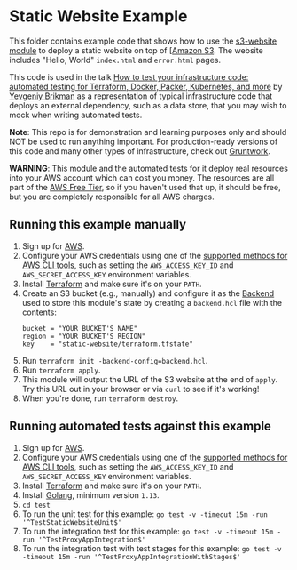 # Static Website Example

This folder contains example code that shows how to use the [s3-website module](/modules/s3-website) to deploy
a static website on top of [[Amazon S3](https://aws.amazon.com/s3/). The website includes "Hello, World" `index.html` 
and `error.html` pages.

This code is used in the talk 
[How to test your infrastructure code: automated testing for Terraform, Docker, Packer, Kubernetes, and more](https://qconsf.com/sf2019/presentation/infrastructure-0) 
by [Yevgeniy Brikman](https://www.ybrikman.com/) as a representation of typical infrastructure code that deploys an 
external dependency, such as a data store, that you may wish to mock when writing automated tests. 

**Note**: This repo is for demonstration and learning purposes only and should NOT be used to run anything important. 
For production-ready versions of this code and many other types of infrastructure, check out 
[Gruntwork](https://gruntwork.io/).

**WARNING**: This module and the automated tests for it deploy real resources into your AWS account which can cost you
money. The resources are all part of the [AWS Free Tier](https://aws.amazon.com/free/), so if you haven't used that up,
it should be free, but you are completely responsible for all AWS charges.

## Running this example manually

1. Sign up for [AWS](https://aws.amazon.com/).
1. Configure your AWS credentials using one of the [supported methods for AWS CLI
   tools](https://blog.gruntwork.io/a-comprehensive-guide-to-authenticating-to-aws-on-the-command-line-63656a686799), 
   such as setting the `AWS_ACCESS_KEY_ID` and `AWS_SECRET_ACCESS_KEY` environment variables. 
1. Install [Terraform](https://www.terraform.io/) and make sure it's on your `PATH`.
1. Create an S3 bucket (e.g., manually) and configure it as the 
   [Backend](https://www.terraform.io/docs/backends/index.html) used to store this module's state by creating a 
   `backend.hcl` file with the contents:
    ```hcl
    bucket = "YOUR BUCKET'S NAME"
    region = "YOUR BUCKET'S REGION"
    key    = "static-website/terraform.tfstate"
    ``` 
1. Run `terraform init -backend-config=backend.hcl`.
1. Run `terraform apply`.
1. This module will output the URL of the S3 website at the end of `apply`. Try this URL out in your browser or
   via `curl` to see if it's working!
1. When you're done, run `terraform destroy`.

## Running automated tests against this example

1. Sign up for [AWS](https://aws.amazon.com/).
1. Configure your AWS credentials using one of the [supported methods for AWS CLI
   tools](https://blog.gruntwork.io/a-comprehensive-guide-to-authenticating-to-aws-on-the-command-line-63656a686799), 
   such as setting the `AWS_ACCESS_KEY_ID` and `AWS_SECRET_ACCESS_KEY` environment variables. 
1. Install [Terraform](https://www.terraform.io/) and make sure it's on your `PATH`.
1. Install [Golang](https://golang.org/), minimum version `1.13`.
1. `cd test`
1. To run the unit test for this example: `go test -v -timeout 15m -run '^TestStaticWebsiteUnit$'`
1. To run the integration test for this example: `go test -v -timeout 15m -run '^TestProxyAppIntegration$'`
1. To run the integration test with test stages for this example: `go test -v -timeout 15m -run '^TestProxyAppIntegrationWithStages$'`
